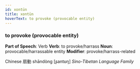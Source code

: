 ```yaml
---
id: xontün
title: xontün
hoverText: to provoke (provocable entity)
---
```


### to provoke (provocable entity)

**Part of Speech**: Verb
**Verb**: to provoke/harrass
**Noun**: provocable/harrassable entity
**Modifier**: provoke/harrass-related

Chinese 扇動 shāndòng [ʂantʊŋ]
*Sino-Tibetan Language Family*